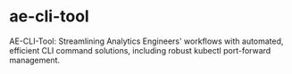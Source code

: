 # ae-cli-tool
AE-CLI-Tool: Streamlining Analytics Engineers' workflows with automated, efficient CLI command solutions, including robust kubectl port-forward management.
